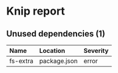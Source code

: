 # Knip report

## Unused dependencies (1)

| Name | Location | Severity |
| :------- | :----------- | :------- |
| fs-extra | package.json | error |

